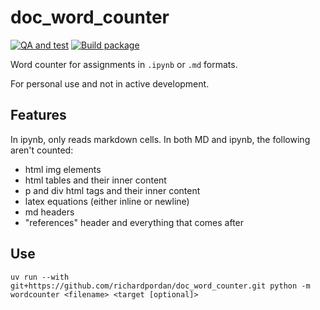 # doc_word_counter

[![QA and test](https://github.com/richardpordan/doc_word_counter/actions/workflows/qa.yml/badge.svg?branch=main)](https://github.com/richardpordan/doc_word_counter/actions/workflows/qa.yml)
[![Build package](https://github.com/richardpordan/doc_word_counter/actions/workflows/build.yml/badge.svg)](https://github.com/richardpordan/doc_word_counter/actions/workflows/build.yml)

Word counter for assignments in `.ipynb` or `.md` formats. 

For personal use and not in active development.

## Features

In ipynb, only reads markdown cells. In both MD and ipynb, the following aren't counted:

- html img elements
- html tables and their inner content
- p and div html tags and their inner content
- latex equations (either inline or newline)
- md headers 
- "references" header and everything that comes after

## Use

```
uv run --with git+https://github.com/richardpordan/doc_word_counter.git python -m wordcounter <filename> <target [optional]>
```
